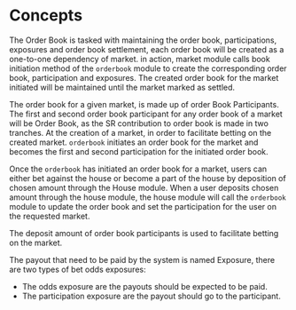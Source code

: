 # **Concepts**

The Order Book is tasked with maintaining the order book, participations, exposures and order book settlement,
each order book will be created as a one-to-one dependency of market. in action, market module calls
book initiation method of the `orderbook` module to create the corresponding order book, participation and exposures.
The created order book for the market initiated will be maintained until the market marked as settled.

The order book for a given market, is made up of order Book Participants. The first and second order book participant for any order book of a market will be Order Book, as the SR contribution to order book is made in two tranches. At the creation of a market, in order to facilitate betting on the created market. `orderbook` initiates an order book for the market and becomes the first and second participation for the initiated order book.

Once the `orderbook` has initiated an order book for a market, users can either bet against the house or
become a part of the house by deposition of chosen amount through the House module. When a user deposits chosen
amount through the house module, the house module will call the `orderbook` module to update the order book
and set the participation for the user on the requested market.

The deposit amount of order book participants is used to facilitate betting on the market.

The payout that need to be paid by the system is named Exposure, there are two types of bet odds exposures:

- The odds exposure are the payouts should be expected to be paid.
- The participation exposure are the payout should go to the participant.
